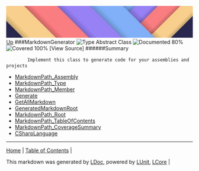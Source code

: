 ![](../Content/LDoc-banner-small.png "")
[Up](../LDoc.md)
###MarkdownGenerator
![Type Abstract Class](http://b.repl.ca/v1/Type-Abstract%20Class-lightgrey.png "") ![Documented 80%](http://b.repl.ca/v1/Documented-80%25-green.png "") ![Covered 100%](http://b.repl.ca/v1/Covered-100%25-brightgreen.png "")
[View Source]
######Summary

            Implement this class to generate code for your assemblies and projects
            
 - [MarkdownPath_Assembly](MarkdownGenerator_MarkdownPath_Assembly.md)
 - [MarkdownPath_Type](MarkdownGenerator_MarkdownPath_Type.md)
 - [MarkdownPath_Member](MarkdownGenerator_MarkdownPath_Member.md)
 - [Generate](MarkdownGenerator_Generate.md)
 - [GetAllMarkdown](MarkdownGenerator_GetAllMarkdown.md)
 - [GeneratedMarkdownRoot](MarkdownGenerator_GeneratedMarkdownRoot.md)
 - [MarkdownPath_Root](MarkdownGenerator_MarkdownPath_Root.md)
 - [MarkdownPath_TableOfContents](MarkdownGenerator_MarkdownPath_TableOfContents.md)
 - [MarkdownPath_CoverageSummary](MarkdownGenerator_MarkdownPath_CoverageSummary.md)
 - [CSharpLanguage](MarkdownGenerator_CSharpLanguage.md)
---

[Home](../../README.md) | [Table of Contents](../../TableOfContents.md) | 


This markdown was generated by [LDoc](https://github.com/CodeSingularity/LDoc), powered by [LUnit](https://github.com/CodeSingularity/LUnit), [LCore](https://github.com/CodeSingularity/LCore) | 

